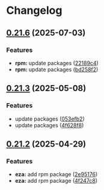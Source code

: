 # Changelog

## [0.21.6](https://github.com/joshuachp/packages/compare/eza-v0.21.3...eza-v0.21.6) (2025-07-03)


### Features

* **rpm:** update packages ([22189c4](https://github.com/joshuachp/packages/commit/22189c4788091fae4de85ac6dab56ca437251ece))
* **rpm:** update packages ([bd258f2](https://github.com/joshuachp/packages/commit/bd258f25dff4d5120ac9c7ed0d7652faa74233a2))

## [0.21.3](https://github.com/joshuachp/packages/compare/eza-v0.21.2...eza-v0.21.3) (2025-05-08)


### Features

* update packages ([053efb2](https://github.com/joshuachp/packages/commit/053efb265c61d1fe9b733158c6314f6f4e10af95))
* update packages ([4f628f8](https://github.com/joshuachp/packages/commit/4f628f85afb1e46b547b90ee7928562a8fa2aecf))

## [0.21.2](https://github.com/joshuachp/packages/compare/eza-v0.21.2...eza-v0.21.2) (2025-04-29)


### Features

* **eza:** add rpm package ([2e95176](https://github.com/joshuachp/packages/commit/2e95176bf26d270876e4583dd7bc5efe5194be12))
* **eza:** add rpm package ([4f247c8](https://github.com/joshuachp/packages/commit/4f247c87695d413f9b792e0e8a0a021e8735aea7))
